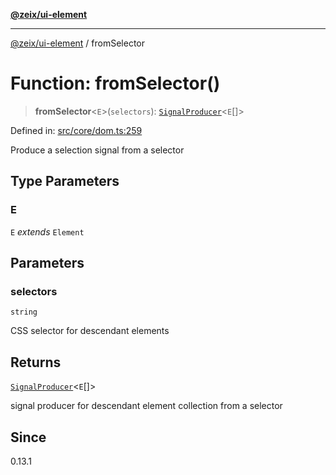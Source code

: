 [**@zeix/ui-element**](../README.md)

***

[@zeix/ui-element](../globals.md) / fromSelector

# Function: fromSelector()

> **fromSelector**\<`E`\>(`selectors`): [`SignalProducer`](../type-aliases/SignalProducer.md)\<`E`[]\>

Defined in: [src/core/dom.ts:259](https://github.com/zeixcom/ui-element/blob/fbfc14f2b364007b204dfef842cb4c272bdfad41/src/core/dom.ts#L259)

Produce a selection signal from a selector

## Type Parameters

### E

`E` *extends* `Element`

## Parameters

### selectors

`string`

CSS selector for descendant elements

## Returns

[`SignalProducer`](../type-aliases/SignalProducer.md)\<`E`[]\>

signal producer for descendant element collection from a selector

## Since

0.13.1
